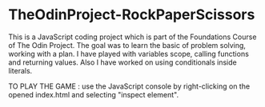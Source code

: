 # TheOdinProject-RockPaperScissors

This is a JavaScript coding project which is part of the Foundations Course of The Odin Project.
The goal was to learn the basic of problem solving, working with a plan.
I have played with variables scope, calling functions and returning values.
Also I have worked on using conditionals inside literals.

TO PLAY THE GAME : use the JavaScript console by right-clicking on the opened index.html and selecting "inspect element".
